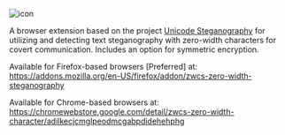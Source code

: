![icon](https://github.com/user-attachments/assets/c582821c-efd0-4f61-81cc-12fc9ffc8cd1)

A browser extension based on the project [Unicode Steganography](https://330k.github.io/misc_tools/unicode_steganography.html) for utilizing and detecting text steganography with zero-width characters for covert communication. Includes an option for symmetric encryption.

Available for Firefox-based browsers [Preferred] at: https://addons.mozilla.org/en-US/firefox/addon/zwcs-zero-width-steganography

Available for Chrome-based browsers at: https://chromewebstore.google.com/detail/zwcs-zero-width-character/adilkecjcmglpeodmcgabpdidehehphg

